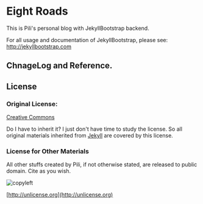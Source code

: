 # Eight Roads

This is Pili's personal blog with JekyllBootstrap backend. 

For all usage and documentation of JekyllBootstrap, 
please see: <http://jekyllbootstrap.com>

## ChnageLog and Reference. 

## License

### Original License:

[Creative Commons](http://creativecommons.org/licenses/by-nc-sa/3.0/)

Do I have to inherit it? 
I just don't have time to study the license. 
So all original materials inherited from 
[Jekyll](https://github.com/mojombo/jekyll/)
are covered by this license. 

### License for Other Materials

All other stuffs created by Pili,
if not otherwise stated, 
are released to public domain. 
Cite as you wish. 

![copyleft](http://unlicense.org/pd-icon.png)

[http://unlicense.org](http://unlicense.org)
